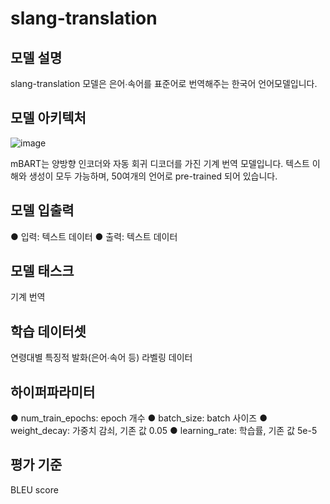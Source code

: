 # slang-translation

## 모델 설명
slang-translation 모델은 은어∙속어를 표준어로 번역해주는 한국어 언어모델입니다.   

## 모델 아키텍처
![image](https://user-images.githubusercontent.com/59904000/212256214-6749fb35-f0c2-4d83-a00a-49be7faa7ef2.png)

mBART는 양방향 인코더와 자동 회귀 디코더를 가진 기계 번역 모델입니다. 텍스트 이해와 생성이 모두 가능하며, 50여개의 언어로 pre-trained 되어 있습니다.   

## 모델 입출력
● 입력: 텍스트 데이터
● 출력: 텍스트 데이터  
 
## 모델 태스크
기계 번역   

## 학습 데이터셋
연령대별 특징적 발화(은어∙속어 등) 라벨링 데이터   

## 하이퍼파라미터
● num_train_epochs: epoch 개수
● batch_size: batch 사이즈
● weight_decay: 가중치 감쇠, 기존 값 0.05
● learning_rate: 학습률, 기존 값 5e-5   

## 평가 기준
BLEU score 



